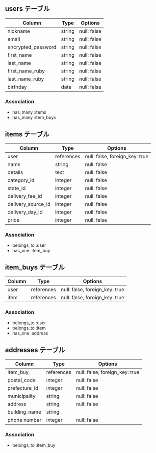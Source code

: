 ## users テーブル

| Column             | Type   | Options     |
| ------------------ | ------ | ----------- |
| nickname           | string | null: false |
| email              | string | null: false |
| encrypted_password | string | null: false |
| first_name         | string | null: false |
| last_name          | string | null: false |
| first_name_ruby    | string | null: false |
| last_name_ruby     | string | null: false |
| birthday           | date   | null: false |

### Association

- has_many :items
- has_many :item_buys

## items テーブル

| Column             | Type       | Options                        |
| ------------------ | ---------- | ------------------------------ |
| user               | references | null: false, foreign_key: true |
| name               | string     | null: false                    |
| details            | text       | null: false                    |
| category_id        | integer    | null: false                    |
| state_id           | integer    | null: false                    |
| delivery_fee_id    | integer    | null: false                    |
| delivery_source_id | integer    | null: false                    |
| delivery_day_id    | integer    | null: false                    |
| price              | integer    | null: false                    |

### Association

- belongs_to :user
- has_one :item_buy

## item_buys テーブル

| Column | Type       | Options                        |
| ------ | ---------- | ------------------------------ |
| user   | references | null: false, foreign_key: true |
| item   | references | null: false, foreign_key: true |

### Association

- belongs_to :user
- belongs_to :item
- has_one :address

## addresses テーブル

| Column               | Type       | Options                        |
| -------------------- | ---------- | ------------------------------ |
| item_buy             | references | null: false, foreign_key: true |
| postal_code          | integer    | null: false                    |
| prefecture_id        | integer    | null: false                    |
| municipality         | string     | null: false                    |
| address              | string     | null: false                    |
| building_name        | string     |                                |
| phone number         | integer    | null: false                    |

### Association

- belongs_to :item_buy